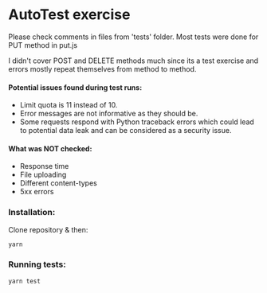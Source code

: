 # AutoTest exercise

Please check comments in files from 'tests' folder.
Most tests were done for PUT method in put.js

I didn't cover POST and DELETE methods much since its a test exercise and errors mostly repeat themselves from method to method.

#### Potential issues found during test runs:

-   Limit quota is 11 instead of 10.
-   Error messages are not informative as they should be.
-   Some requests respond with Python traceback errors which could lead to potential data leak and can be considered as a security issue.

#### What was NOT checked:

-   Response time
-   File uploading
-   Different content-types
-   5xx errors

### Installation:

Clone repository & then:

```bash
yarn
```

### Running tests:

```bash
yarn test
```
